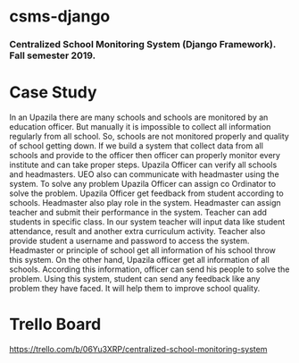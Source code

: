 # csms-django

### Centralized School Monitoring System (Django Framework). Fall semester 2019.

# Case Study

In an Upazila there are many schools and schools are monitored by an education officer. But manually it is impossible to collect all information regularly from all school. So, schools are not monitored properly and quality of school getting down. If we build a system that collect data from all schools and provide to the officer then officer can properly monitor every institute and can take proper steps. Upazila Officer can verify all schools and headmasters. UEO also can communicate with headmaster using the system. To solve any problem Upazila Officer can assign co Ordinator to solve the problem. Upazila Officer get feedback from student according to schools. Headmaster also play role in the system. Headmaster can assign teacher and submit their performance in the system. Teacher can add students in specific class. In our system teacher will input data like student attendance, result and another extra curriculum activity. Teacher also provide student a username and password to access the system. Headmaster or principle of school get all information of his school throw this system. On the other hand, Upazila officer get all information of all schools. According this information, officer can send his people to solve the problem. Using this system, student can send any feedback like any problem they have faced. It will help them to improve school quality.

# Trello Board
https://trello.com/b/06Yu3XRP/centralized-school-monitoring-system
